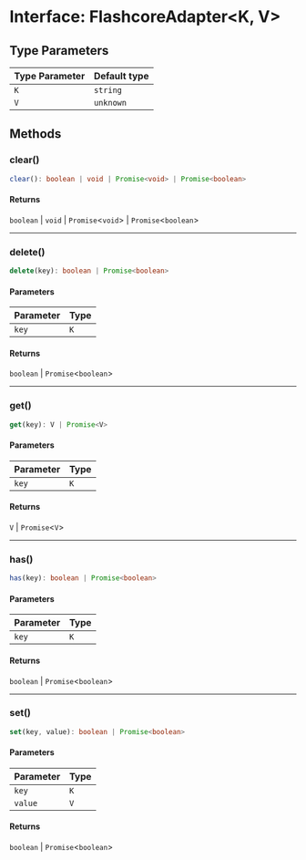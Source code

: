 # Interface: FlashcoreAdapter\<K, V\>

## Type Parameters

| Type Parameter | Default type |
| ------ | ------ |
| `K` | `string` |
| `V` | `unknown` |

## Methods

### clear()

```ts
clear(): boolean | void | Promise<void> | Promise<boolean>
```

#### Returns

`boolean` \| `void` \| `Promise`\<`void`\> \| `Promise`\<`boolean`\>

***

### delete()

```ts
delete(key): boolean | Promise<boolean>
```

#### Parameters

| Parameter | Type |
| ------ | ------ |
| `key` | `K` |

#### Returns

`boolean` \| `Promise`\<`boolean`\>

***

### get()

```ts
get(key): V | Promise<V>
```

#### Parameters

| Parameter | Type |
| ------ | ------ |
| `key` | `K` |

#### Returns

`V` \| `Promise`\<`V`\>

***

### has()

```ts
has(key): boolean | Promise<boolean>
```

#### Parameters

| Parameter | Type |
| ------ | ------ |
| `key` | `K` |

#### Returns

`boolean` \| `Promise`\<`boolean`\>

***

### set()

```ts
set(key, value): boolean | Promise<boolean>
```

#### Parameters

| Parameter | Type |
| ------ | ------ |
| `key` | `K` |
| `value` | `V` |

#### Returns

`boolean` \| `Promise`\<`boolean`\>
